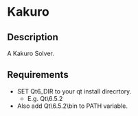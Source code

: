 # Kakuro

## Description
A Kakuro Solver.

## Requirements
- SET Qt6_DIR to your qt install direcrtory.
  - E.g. Qt\6.5.2
- Also add Qt\6.5.2\bin to PATH variable.
